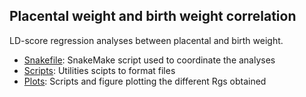 ## Placental weight and birth weight correlation

LD-score regression analyses between placental and birth weight.

- [Snakefile](Snakefile): SnakeMake script used to coordinate the analyses
- [Scripts](Scripts): Utilities scipts to format files
- [Plots](Plots): Scripts and figure plotting the different Rgs obtained
